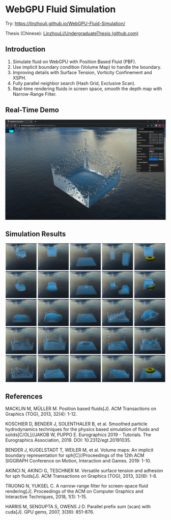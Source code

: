# WebGPU Fluid Simulation

Try: https://linzhouli.github.io/WebGPU-Fluid-Simulation/

Thesis (Chinese): [LinzhouLi/UndergraduateThesis (github.com)](https://github.com/LinzhouLi/UndergraduateThesis)

## Introduction

1. Simulate fluid on WebGPU with Position Based Fluid (PBF).
2. Use implicit boundary condition (Volume Map) to handle the boundary.
3. Improving details with Surface Tension, Vorticity Confinement and XSPH.
4. Fully parallel neighbor search (Hash Grid, Exclusive Scan).
5. Real-time rendering fluids in screen space, smooth the depth map with Narrow-Range Filter.

## Real-Time Demo

![result](img/result.jpg)

## Simulation Results

![demo](img/demo.jpg)

## References

MACKLIN M, MÜLLER M. Position based fluids[J]. ACM Transactions on Graphics (TOG), 2013, 32(4): 1-12.

KOSCHIER D, BENDER J, SOLENTHALER B, et al. Smoothed particle hydrodynamics techniques for the physics based simulation of fluids and solids[C/OL]//JAKOB W, PUPPO E. Eurographics 2019 - Tutorials. The Eurographics Association, 2019. DOI: 10.2312/egt.20191035.

BENDER J, KUGELSTADT T, WEILER M, et al. Volume maps: An implicit boundary representation for sph[C]//Proceedings of the 12th ACM SIGGRAPH Conference on Motion, Interaction and Games. 2019: 1-10.

AKINCI N, AKINCI G, TESCHNER M. Versatile surface tension and adhesion for sph fluids[J]. ACM Transactions on Graphics (TOG), 2013, 32(6): 1-8.

TRUONG N, YUKSEL C. A narrow-range filter for screen-space fluid rendering[J]. Proceedings of the ACM on Computer Graphics and Interactive Techniques, 2018, 1(1): 1-15.

HARRIS M, SENGUPTA S, OWENS J D. Parallel prefix sum (scan) with cuda[J]. GPU gems, 2007, 3(39): 851-876.
